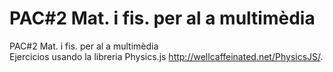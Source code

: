 # PAC#2 Mat. i fis. per al a multimèdia
PAC#2 Mat. i fis. per al a multimèdia
<br>
Ejercicios usando la libreria Physics.js http://wellcaffeinated.net/PhysicsJS/.
<br>
